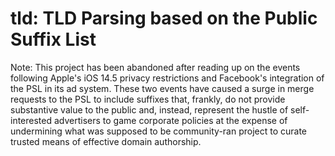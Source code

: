 tld: TLD Parsing based on the Public Suffix List
=====
Note: This project has been abandoned after reading up on the events following Apple's iOS 14.5 privacy restrictions and Facebook's integration of the PSL in its ad system. These two events have caused a surge in merge requests to the PSL to include suffixes that, frankly, do not provide substantive value to the public and, instead, represent the hustle of self-interested advertisers to game corporate policies at the expense of undermining what was supposed to be community-ran project to curate trusted means of effective domain authorship.
